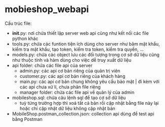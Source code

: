 # mobieshop_webapi
Cấu trúc file:
- __init__.py: nơi chứa thiết lập server web api cũng như kết nối các file python khác
- tools.py: chứa các funtion tiện ích dùng cho server như băm mật khẩu, kiểm tra mật khẩu, tạo token, kiểm tra token, kiểm tra quyền, ...
- models.py: chứa các object lưu các đối tượng trong cơ sở dữ liệu cũng như thuộc tính và hàm dùng cho việc dễ truy xuất dữ liệu
- api folder: chứa các file api của server
  - admin.py: các api cơ bản riêng của quản trị viên
  - customer.py: các api cơ bản riêng của khách hàng
  - main.py: các api cơ bản chung không yêu cầu bảo mật | đi kèm với các api chưa xử lí, chưa phân file riêng
  - manager folder: chứa các file api về quản lý của admin
- mobileshop.sql: chứa câu lệnh sql để tạo cơ sở dữ liệu
  * tuỳ từng trường hợp thì xoá tất cả bản rồi cập nhật bằng file này lại hoặc chỉ cập nhật dữ liệu không cập nhật bản
- MobileShop.postman_collection.json: collection api dùng để test api bằng Postman
